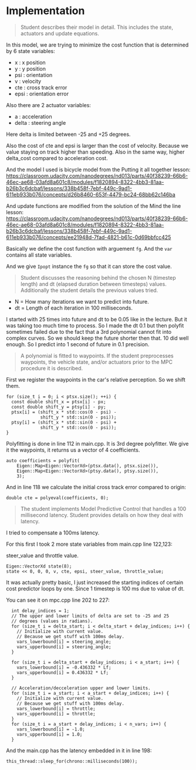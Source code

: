# Implementation

> Student describes their model in detail. This includes the state, actuators and update equations.

In this model, we are trying to minimize the cost function that is determined by 6 state variables:

* x : x position
* y : y position
* psi : orientation
* v : velocity
* cte : cross track error
* epsi : orientation error

Also there are 2 actuator variables:

* a : acceleration
* delta : steering angle

Here delta is limited between -25 and +25 degrees.

Also the cost of cte and epsi is larger than the cost of velocity. 
Because we value staying on track higher than speeding.
Also in the same way, higher delta_cost compared to acceleration cost.

And the model I used is bicycle model from the Putting it all together lesson: https://classroom.udacity.com/nanodegrees/nd013/parts/40f38239-66b6-46ec-ae68-03afd8a601c8/modules/f1820894-8322-4bb3-81aa-b26b3c6dcbaf/lessons/338b458f-7ebf-449c-9ad1-611eb933b076/concepts/d26b8460-653f-4479-bc24-68bb62c146ba

And update functions are modified from the solution of the Mind the line lesson: https://classroom.udacity.com/nanodegrees/nd013/parts/40f38239-66b6-46ec-ae68-03afd8a601c8/modules/f1820894-8322-4bb3-81aa-b26b3c6dcbaf/lessons/338b458f-7ebf-449c-9ad1-611eb933b076/concepts/ee21948d-7fad-4821-b61c-0d69bbfcc425

Basically we define the cost function with arguement `fg`.
And the `var` contains all state variables.

And we give `Ipopt` instance the `fg` so that it can store the cost value.

> Student discusses the reasoning behind the chosen N (timestep length) and dt (elapsed duration between timesteps) values. Additionally the student details the previous values tried.

* N = How many iterations we want to predict into future.
* dt =  Length of each iteration in 100 milliseconds.

I started with 25 times into future and dt to be 0.05 like in the lecture. But it was taking too much time to process.
So I made the dt 0.1 but then polyfit sometimes failed due to the fact that a 
3rd polynomial cannot fit into complex curves. So we should keep the future shorter then that. 10 did well enough.
So I predict into 1 second of future in 0.1 precision.

> A polynomial is fitted to waypoints. If the student preprocesses waypoints, the vehicle state, and/or actuators prior to the MPC procedure it is described.

First we register the waypoints in the car's relative perception. So we shift them.
```
for (size_t i = 0; i < ptsx.size(); ++i) {
  const double shift_x = ptsx[i] - px;
  const double shift_y = ptsy[i] - py;
  ptsx[i] = (shift_x * std::cos(0 - psi) -
             shift_y * std::sin(0 - psi));
  ptsy[i] = (shift_x * std::sin(0 - psi) +
             shift_y * std::cos(0 - psi));
}
```

Polyfitting is done in line 112 in main.cpp.
It is 3rd degree polyfitter.
We give it the waypoints, it returns us a vector of 4 coefficients.
```
auto coefficients = polyfit(
    Eigen::Map<Eigen::VectorXd>(ptsx.data(), ptsx.size()),
    Eigen::Map<Eigen::VectorXd>(ptsy.data(), ptsy.size()),
    3);
```

And in line 118 we calculate the initial cross track error compared to origin:
```
double cte = polyeval(coefficients, 0);
```

> The student implements Model Predictive Control that handles a 100 millisecond latency. Student provides details on how they deal with latency.

I tried to compensate a 100ms latency.

For this first I took 2 more state variables from main.cpp line 122,123:

steer_value and throttle value.
```
Eigen::VectorXd state(8);
state << 0, 0, 0, v, cte, epsi, steer_value, throttle_value;
```

It was actually pretty basic, I just increased the starting indices of certain cost predictor loops by one.
Since 1 timestep is 100 ms due to value of dt.

You can see it on mpc.cpp line 202 to 227:
```
  int delay_indices = 1;
  // The upper and lower limits of delta are set to -25 and 25
  // degrees (values in radians).
  for (size_t i = delta_start; i < delta_start + delay_indices; i++) {
    // Initialize with current value.
    // Because we get stuff with 100ms delay.
    vars_lowerbound[i] = steering_angle;
    vars_upperbound[i] = steering_angle;
  }

  for (size_t i = delta_start + delay_indices; i < a_start; i++) {
    vars_lowerbound[i] = -0.436332 * Lf;
    vars_upperbound[i] = 0.436332 * Lf;
  }

  // Acceleration/decceleration upper and lower limits.
  for (size_t i = a_start; i < a_start + delay_indices; i++) {
    // Initialize with current value.
    // Because we get stuff with 100ms delay.
    vars_lowerbound[i] = throttle;
    vars_upperbound[i] = throttle;
  }
  for (size_t i = a_start + delay_indices; i < n_vars; i++) {
    vars_lowerbound[i] = -1.0;
    vars_upperbound[i] = 1.0;
  }
```

And the main.cpp has the latency embedded in it in line 198:
```
this_thread::sleep_for(chrono::milliseconds(100));
```
